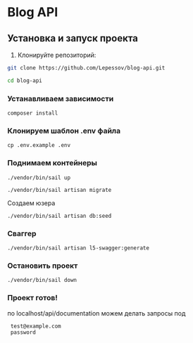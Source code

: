 # Blog API

## Установка и запуск проекта

1. Клонируйте репозиторий:

```bash
git clone https://github.com/Lepessov/blog-api.git

cd blog-api
```
### Устанавливаем зависимости
```
composer install
```
### Клонируем шаблон .env файла

```
cp .env.example .env
```
### Поднимаем контейнеры
```
./vendor/bin/sail up

./vendor/bin/sail artisan migrate
```

Создаем юзера
```
./vendor/bin/sail artisan db:seed
```

### Сваггер

```
./vendor/bin/sail artisan l5-swagger:generate
```

### Остановить проект
```
./vendor/bin/sail down
```

 ### Проект готов!

 по localhost/api/documentation можем делать запросы под
 
```
 test@example.com
 password
```
 
